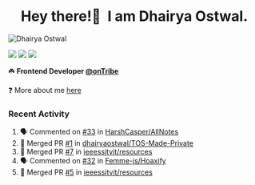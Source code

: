 <h1 align="center">Hey there!👋&nbsp; I am Dhairya Ostwal.</h1>
<!--<h4 align="center">A Business Development Manager turned Software Developer.</h3>-->
<p align="left"> <img src="https://komarev.com/ghpvc/?username=dhairyaostwal" alt="Dhairya Ostwal" /></p>

[<img src="https://img.shields.io/badge/linkedin-%230077B5.svg?&style=for-the-badge&logo=linkedin&logoColor=white" />](https://www.linkedin.com/in/dhairyaostwal/) [<img src = "https://img.shields.io/badge/twitter-%2320A1F1.svg?&style=for-the-badge&logo=twitter&logoColor=white">](https://twitter.com/dhairyaostwal/)
[<img src="https://img.shields.io/badge/medium-%23292929.svg?&style=for-the-badge&logo=medium&logoColor=white" />](https://medium.com/@dhairyaostwal)

☘️ **Frontend Developer [@onTribe](https://github.com/Tribe-Tech/)**

❓ More about me [here](https://dhairyaostwal.netlify.app/)

### Recent Activity
<!--START_SECTION:activity-->
1. 🗣 Commented on [#33](https://github.com/HarshCasper/AllNotes/issues/33) in [HarshCasper/AllNotes](https://github.com/HarshCasper/AllNotes)
2. 🎉 Merged PR [#1](https://github.com/dhairyaostwal/TOS-Made-Private/pull/1) in [dhairyaostwal/TOS-Made-Private](https://github.com/dhairyaostwal/TOS-Made-Private)
3. 🎉 Merged PR [#7](https://github.com/ieeessitvit/resources/pull/7) in [ieeessitvit/resources](https://github.com/ieeessitvit/resources)
4. 🗣 Commented on [#32](https://github.com/Femme-js/Hoaxify/issues/32) in [Femme-js/Hoaxify](https://github.com/Femme-js/Hoaxify)
5. 🎉 Merged PR [#5](https://github.com/ieeessitvit/resources/pull/5) in [ieeessitvit/resources](https://github.com/ieeessitvit/resources)
<!--END_SECTION:activity-->

